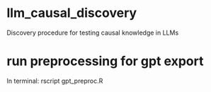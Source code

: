 # llm_causal_discovery
Discovery procedure for testing causal knowledge in LLMs

# run preprocessing for gpt export
In terminal:
rscript gpt_preproc.R